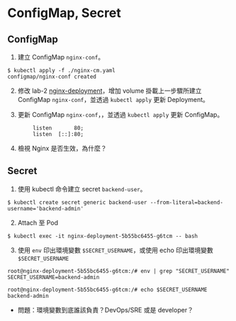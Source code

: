 # ConfigMap, Secret

## ConfigMap

1. 建立 ConfigMap `nginx-conf`。

```
$ kubectl apply -f ./nginx-cm.yaml
configmap/nginx-conf created
```

2. 修改 lab-2 [nginx-deployment](../lab-2/nginx-deployment.yaml)，增加 volume 掛載上一步驟所建立 ConfigMap `nginx-conf`，並透過 `kubectl apply` 更新 Deployment。

3. 更新 ConfigMap `nginx-conf`，，並透過 `kubectl apply` 更新 ConfigMap。

```
        listen       80;
        listen  [::]:80;
```

4. 檢視 Nginx 是否生效，為什麼？

## Secret


1. 使用 kubectl 命令建立 secret `backend-user`。

```
$ kubectl create secret generic backend-user --from-literal=backend-username='backend-admin'
```

2. Attach 至 Pod

```
$ kubectl exec -it nginx-deployment-5b55bc6455-g6tcm -- bash
```

3. 使用 `env` 印出環境變數 `$SECRET_USERNAME`，或使用 echo 印出環境變數 `$SECRET_USERNAME`

```
root@nginx-deployment-5b55bc6455-g6tcm:/# env | grep "SECRET_USERNAME"
SECRET_USERNAME=backend-admin

root@nginx-deployment-5b55bc6455-g6tcm:/# echo $SECRET_USERNAME
backend-admin
```

* 問題：環境變數到底誰該負責？DevOps/SRE 或是 developer？